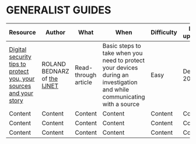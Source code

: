 # GENERALIST GUIDES

Resource | Author | What | When | Difficulty | Last updated
------------ | ------------- | ------------- | ------------- | ------------- | -------------
[Digital security tips to protect you, your sources and your story](https://ijnet.org/en/story/digital-security-tips-protect-you-your-sources-and-your-story) | ROLAND BEDNARZ of [the IJNET](https://ijnet.org/en) | Read-through article | Basic steps to take when you need to protect your devices during an investigation and while communicating with a source | Easy | Dec 2018
Content | Content | Content | Content | Content | Content
Content | Content | Content | Content | Content | Content
Content | Content | Content | Content | Content | Content
